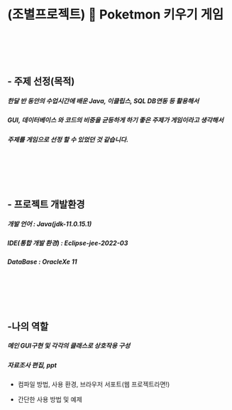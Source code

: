 
# (조별프로젝트) :speech_balloon: Poketmon 키우기 게임

<br>
<br>
<br>
<br>

## - 주제 선정(목적)

##### 한달 반 동안의 수업시간에 배운 Java, 이클립스, SQL DB연동 등 활용해서 
##### GUI, 데이터베이스 와 코드의 비중을 균등하게 하기 좋은 주제가 게임이라고 생각해서
##### 주제를 게임으로 선정 할 수 있었던 것 같습니다.

<br>
<br>
<br>
<br>

## - 프로젝트 개발환경
##### 개발 언어 : Java(jdk-11.0.15.1)
##### IDE(통합 개발 환경)  : Eclipse-jee-2022-03
##### DataBase : OracleXe 11

<br>
<br>
<br>
<br>

## -나의 역할
##### 메인 GUI구현 및 각각의 클래스로 상호작용 구성
##### 자료조사 편집, ppt



- 컴파일 방법, 사용 환경, 브라우저 서포트(웹 프로젝트라면!)

- 간단한 사용 방법 및 예제
